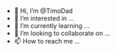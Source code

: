 - 👋 Hi, I’m @TimoDad
- 👀 I’m interested in ...
- 🌱 I’m currently learning ...
- 💞️ I’m looking to collaborate on ...
- 📫 How to reach me ...

<!---
TimoDad/TimoDad is a ✨ special ✨ repository because its `README.md` (this file) appears on your GitHub profile.
You can click the Preview link to take a look at your changes.
--->
